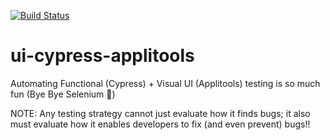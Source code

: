 [![Build Status](https://travis-ci.com/harmiksardar/ui-cypress-applitools.svg?branch=master)](https://travis-ci.com/harmiksardar/ui-cypress-applitools)

# ui-cypress-applitools

Automating Functional (Cypress) + Visual UI (Applitools) testing is so much fun (Bye Bye Selenium 👋)

NOTE: Any testing strategy cannot just evaluate how it finds bugs; it also must evaluate how it enables developers to fix (and even prevent) bugs!!

